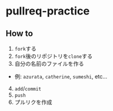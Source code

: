 # pullreq-practice

## How to

1. `fork`する
2. `fork`後のリポジトリを`clone`する
3. 自分の名前のファイルを作る
  - 例: `azurata`, `catherine`, `sumeshi`, etc...
4. `add`/`commit`
5. `push`
6. プルリクを作成

